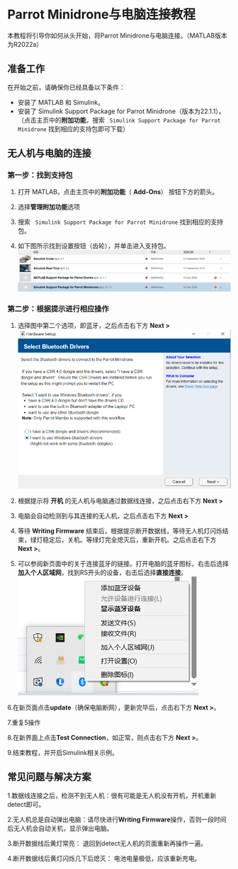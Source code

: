 # Parrot Minidrone与电脑连接教程

本教程将引导你如何从头开始，将Parrot Minidrone与电脑连接。（MATLAB版本为R2022a）

## 准备工作

在开始之前，请确保你已经具备以下条件：
- 安装了 MATLAB 和 Simulink。
- 安装了 Simulink Support Package for Parrot Minidrone（版本为22.1.1）。
  （点击主页中的**附加功能**，搜索 ` Simulink Support Package for Parrot Minidrone` 找到相应的支持包即可下载）

## 无人机与电脑的连接

### 第一步：找到支持包
1. 打开 MATLAB，点击主页中的**附加功能**（ **Add-Ons**） 按钮下方的箭头。

2. 选择**管理附加功能**选项

3. 搜索 ` Simulink Support Package for Parrot Minidrone` 找到相应的支持包。

4. 如下图所示找到设置按钮（齿轮），并单击进入支持包。
   ![设置按钮](image/找到设置.png)

### 第二步：根据提示进行相应操作

1. 选择图中第二个选项，即蓝牙，之后点击右下方 **Next >**  
   ![选择蓝牙](image/选择蓝牙.png)

2. 根据提示将 **开机** 的无人机与电脑通过数据线连接，之后点击右下方 **Next >**

3. 电脑会自动检测到与其连接的无人机，之后点击右下方 **Next >**

4. 等待 **Writing Firmware** 结束后，根据提示断开数据线，等待无人机灯闪烁结束，绿灯稳定后，关机。等绿灯完全熄灭后，重新开机。之后点击右下方 **Next >**。

5. 可以参阅新页面中的关于连接蓝牙的链接。打开电脑的蓝牙图标，右击后选择 **加入个人区域网**，找到RS开头的设备，右击后选择**直接连接**。
   ![选择加入个人区域网](image/个人区域网.png)

6.在新页面点击**update**（确保电脑断网），更新完毕后，点击右下方 **Next >**。

7.重复5操作

8.在新界面上点击**Test Connection**，如正常，则点击右下方 **Next >**。

9.结束教程，并开启Simulink相关示例。


## 常见问题与解决方案

1.数据线连接之后，检测不到无人机：很有可能是无人机没有开机，开机重新detect即可。

2.无人机总是自动弹出电脑：请尽快进行**Writing Firmware**操作，否则一段时间后无人机会自动关机，显示弹出电脑。

3.断开数据线后黄灯常亮： 退回到detect无人机的页面重新再操作一遍。

4.断开数据线后黄灯闪烁几下后熄灭： 电池电量极低，应该重新充电。


